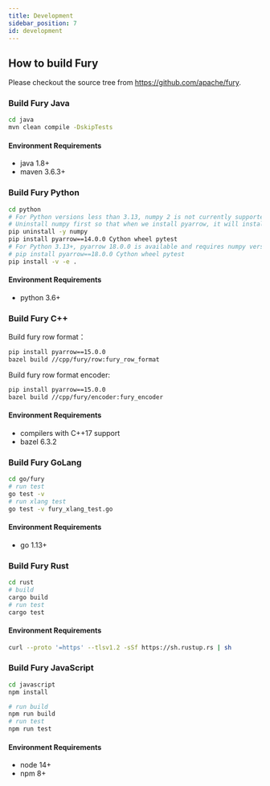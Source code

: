 ```yaml
---
title: Development
sidebar_position: 7
id: development
---
```


## How to build Fury

Please checkout the source tree from https://github.com/apache/fury.

### Build Fury Java

```bash
cd java
mvn clean compile -DskipTests
```

#### Environment Requirements

- java 1.8+
- maven 3.6.3+

### Build Fury Python

```bash
cd python
# For Python versions less than 3.13, numpy 2 is not currently supported.
# Uninstall numpy first so that when we install pyarrow, it will install the correct numpy version automatically.
pip uninstall -y numpy
pip install pyarrow==14.0.0 Cython wheel pytest
# For Python 3.13+, pyarrow 18.0.0 is available and requires numpy version greater than 2.
# pip install pyarrow==18.0.0 Cython wheel pytest
pip install -v -e .
```

#### Environment Requirements

- python 3.6+

### Build Fury C++

Build fury row format：

```bash
pip install pyarrow==15.0.0
bazel build //cpp/fury/row:fury_row_format
```

Build fury row format encoder:

```bash
pip install pyarrow==15.0.0
bazel build //cpp/fury/encoder:fury_encoder
```

#### Environment Requirements

- compilers with C++17 support
- bazel 6.3.2

### Build Fury GoLang

```bash
cd go/fury
# run test
go test -v
# run xlang test
go test -v fury_xlang_test.go
```

#### Environment Requirements

- go 1.13+

### Build Fury Rust

```bash
cd rust
# build
cargo build
# run test
cargo test
```

#### Environment Requirements

```bash
curl --proto '=https' --tlsv1.2 -sSf https://sh.rustup.rs | sh
```

### Build Fury JavaScript

```bash
cd javascript
npm install

# run build
npm run build
# run test
npm run test
```

#### Environment Requirements

- node 14+
- npm 8+
